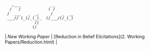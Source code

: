 ```
   ,___             __
  /   /            ( /
 /  ___   _  _,     /    _  __
 ___// (_(/_(_)_  (/___/(/_(_)
             /|
            (/
```
| *New Working Paper* | [Reduction in Belief Elicitations](2. Working Papers/Reduction.html) | 
